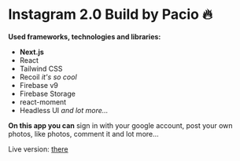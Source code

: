 # Instagram 2.0 Build by Pacio 🔥

**Used frameworks, technologies and libraries:**
- **Next.js**
- React
- Tailwind CSS
- Recoil *it's so cool*
- Firebase v9
- Firebase Storage
- react-moment
- Headless UI
*and lot more...*

**On this app you can** sign in with your google account, post your own photos, like photos, comment it and lot more...

Live version: <a href="https://nextjs-instagram-2-0.vercel.app" target="_blank">there</a>
